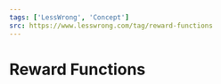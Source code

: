 ```yaml
---
tags: ['LessWrong', 'Concept']
src: https://www.lesswrong.com/tag/reward-functions
---
```


# Reward Functions

